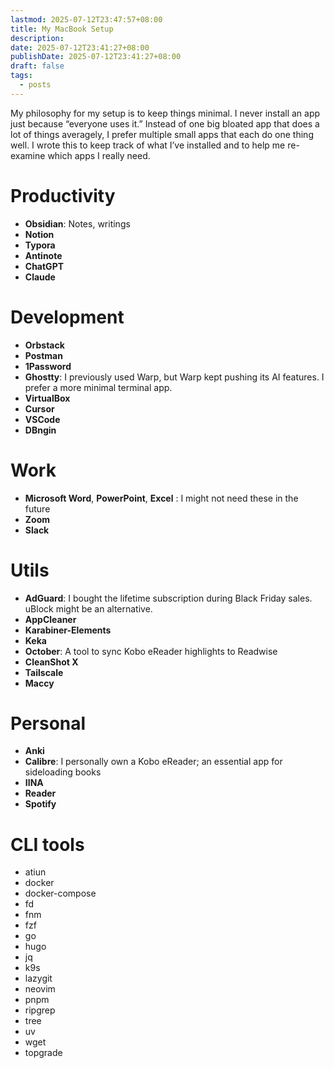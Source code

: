 ```yaml
---
lastmod: 2025-07-12T23:47:57+08:00
title: My MacBook Setup
description: 
date: 2025-07-12T23:41:27+08:00
publishDate: 2025-07-12T23:41:27+08:00
draft: false
tags:
  - posts
---
```

My philosophy for my setup is to keep things minimal. I never install an app just because “everyone uses it.” Instead of one big bloated app that does a lot of things averagely, I prefer multiple small apps that each do one thing well. I wrote this to keep track of what I’ve installed and to help me re-examine which apps I really need.

# Productivity

- **Obsidian**: Notes, writings
- **Notion**
- **Typora**
- **Antinote**
- **ChatGPT**
- **Claude**

# Development

- **Orbstack**
- **Postman**
- **1Password**
- **Ghostty**: I previously used Warp, but Warp kept pushing its AI features. I prefer a more minimal terminal app.
- **VirtualBox**
- **Cursor**
- **VSCode**
- **DBngin**

# Work

- **Microsoft Word**, **PowerPoint**, **Excel** : I might not need these in the future
- **Zoom**
- **Slack**

# Utils

- **AdGuard**: I bought the lifetime subscription during Black Friday sales. uBlock might be an alternative.
- **AppCleaner**
- **Karabiner-Elements**
- **Keka**
- **October**: A tool to sync Kobo eReader highlights to Readwise
- **CleanShot X**
- **Tailscale**
- **Maccy**

# Personal

- **Anki**
- **Calibre**: I personally own a Kobo eReader; an essential app for sideloading books
- **IINA**
- **Reader**
- **Spotify**

# CLI tools

- atiun
- docker
- docker-compose
- fd
- fnm
- fzf
- go
- hugo
- jq
- k9s
- lazygit
- neovim
- pnpm
- ripgrep
- tree
- uv
- wget
- topgrade
